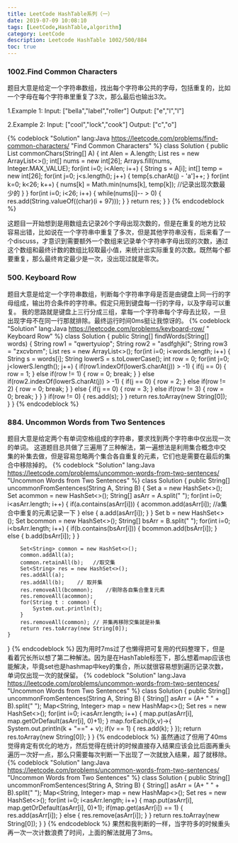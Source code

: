 ```yaml
---
title: LeetCode HashTable系列（一）
date: 2019-07-09 10:08:10
tags: [LeetCode,HashTable,algorithm]
category: LeetCode
description: Leetcode HashTable 1002/500/884
toc: true
---
```


### 1002.Find Common Characters
题目大意是给定一个字符串数组，找出每个字符串公共的字母，包括重复的，比如一个字母在每个字符串里重复了3次，那么最后也输出3次。

1.Example 1:
Input: ["bella","label","roller"]
Output: ["e","l","l"]

2.Example 2:
Input: ["cool","lock","cook"]
Output: ["c","o"]

{% codeblock "Solution" lang:Java https://leetcode.com/problems/find-common-characters/ "Find Common Characters" %}
class Solution {
    public List<String> commonChars(String[] A) {
        int Alen = A.length;
        List<String> res = new ArrayList<>();
        int[] nums = new int[26];
        Arrays.fill(nums, Integer.MAX_VALUE);
        for(int i=0; i<Alen; i++) {
            String s = A[i];
            int[] temp = new int[26];
            for(int j=0; j<s.length(); j++) {
                temp[s.charAt(j) - 'a']++;
            }
            for(int k=0; k<26; k++) {
                nums[k] = Math.min(nums[k], temp[k]);  //记录出现次数最少的
            }
        }
        for(int i=0; i<26; i++) {
            while(nums[i]-- > 0) {
                res.add(String.valueOf((char)(i + 97)));
            }
        }
        return res;
    }
}
{% endcodeblock %}

这题目一开始想到是用数组去记录26个字母出现次数的，但是在重复的地方比较容易出错，比如说在一个字符串中重复了多次，但是其他字符串没有，后来看了一个discuss，才意识到需要额外一个数组来记录单个字符串字母出现的次数，通过这个数组和最终计数的数组比较取最小值，来统计出实际重复的次数。既然每个都要重复，那么最终肯定最少是一次，没出现过就是零次。

### 500. Keyboard Row
题目大意是给定一个字符串数组，判断每个字符串字母是否是由键盘上同一行的字母组成，输出符合条件的字符串。假定只用到键盘每一行的字母，以及字母可以重复。
我的思路就是键盘上三行分成三组，拿每一个字符串每个字母去比较，一旦出现字母不在同一行那就排除。最终运行时间0ms挺让我惊讶的。
{% codeblock "Solution" lang:Java https://leetcode.com/problems/keyboard-row/ " Keyboard Row" %}
class Solution {
    public String[] findWords(String[] words) {
        String row1 = "qwertyuiop";
        String row2 = "asdfghjkl";
        String row3 = "zxcvbnm";
        List<String> res = new ArrayList<>();
        for(int i=0; i<words.length; i++) {
            String s = words[i];
            String lowerS = s.toLowerCase();
            int row = 0;
            for(int j=0; j<lowerS.length(); j++) {
                if(row1.indexOf(lowerS.charAt(j)) > -1) {
                    if(j == 0) {
                        row = 1;
                    } else if(row != 1) {
                        row = 0;
                        break;
                    }
                } else if(row2.indexOf(lowerS.charAt(j)) > -1) {
                     if(j == 0) {
                        row = 2;
                     } else if(row != 2) {
                        row = 0;
                        break;
                    }
                } else {
                     if(j == 0) {
                        row = 3;
                     } else if(row != 3) {
                        row = 0;
                        break;
                    }
                }
            }
            if(row != 0) {
                res.add(s);
            }
        }
        return res.toArray(new String[0]);
    }
}
{% endcodeblock %}

### 884. Uncommon Words from Two Sentences
题目大意是给定两个有单词空格组成的字符串，要求找到两个字符串中仅出现一次的单词。
这道题目总共做了三遍用了三种解法，第一遍想法是利用集合概念中交集的补集去做，但是容易忽略两个集合各自重复的元素，它们也是需要在最后的集合中移除掉的。
{% codeblock "Solution" lang:Java https://leetcode.com/problems/uncommon-words-from-two-sentences/ "Uncommon Words from Two Sentences" %}
class Solution {
    public String[] uncommonFromSentences(String A, String B) {
 		Set<String> a = new HashSet<>();
        Set<String> acommon = new HashSet<>();
        String[] asArr = A.split(" ");
        for(int i=0; i<asArr.length; i++) {
            if(a.contains(asArr[i])) {
                acommon.add(asArr[i]);    //a集合中重复的元素记录一下
            } else {
                a.add(asArr[i]);
            }
        }
        Set<String> b = new HashSet<>();
        Set<String> bcommon = new HashSet<>();
        String[] bsArr = B.split(" ");
        for(int i=0; i<bsArr.length; i++) {
            if(b.contains(bsArr[i])) {
                bcommon.add(bsArr[i]);
            } else {
                b.add(bsArr[i]);
            }
        }
        
        Set<String> common = new HashSet<>();
        common.addAll(a);
        common.retainAll(b);   //取交集
        Set<String> res = new HashSet<>();
        res.addAll(a);
        res.addAll(b);    // 取并集
        res.removeAll(bcommon);    //剔除各自集合重复元素
        res.removeAll(acommon);
        for(String t : common) {
            System.out.println(t);
        }
        res.removeAll(common); // 并集再移除交集就是补集
        return res.toArray(new String[0]);
    }
}
{% endcodeblock %}
因为用时7ms过了也懒得把可复用的代码整理下，但是看着冗长所以想了第二种解法。因为是在HashTable标签下，那么想着map应该也能解决，毕竟set也是hashmap中key的集合，所以就很容易想到遍历记录次数，单词仅出现一次的就保留。
{% codeblock "Solution" lang:Java https://leetcode.com/problems/uncommon-words-from-two-sentences/ "Uncommon Words from Two Sentences" %}
class Solution {
    public String[] uncommonFromSentences(String A, String B) {
		String[] asArr = (A+ " " + B).split(" ");
		Map<String, Integer> map = new HashMap<>();
		Set<String> res = new HashSet<>();
		for(int i=0; i<asArr.length; i++) {
			map.put(asArr[i], map.getOrDefault(asArr[i], 0)+1);
		}
		map.forEach((k,v)->{
            System.out.println(k + "==" + v);
            if(v == 1) {
                res.add(k);
            }
        });
        return res.toArray(new String[0]);
    }
}
{% endcodeblock %}
虽然通过了但用了40ms觉得肯定有优化的地方，然后觉得在统计的时候直接存入结果应该会比后面再重头遍历一次好一点，那么只需要每次判断一下出现了一次就放入结果，超了就移除。
{% codeblock "Solution" lang:Java https://leetcode.com/problems/uncommon-words-from-two-sentences/ "Uncommon Words from Two Sentences" %}
class Solution {
    public String[] uncommonFromSentences(String A, String B) {
		String[] asArr = (A+ " " + B).split(" ");
		Map<String, Integer> map = new HashMap<>();
		Set<String> res = new HashSet<>();
		for(int i=0; i<asArr.length; i++) {
			map.put(asArr[i], map.getOrDefault(asArr[i], 0)+1);
			if(map.get(asArr[i]) == 1) {
                res.add(asArr[i]);
            } else {
                res.remove(asArr[i]);
            }
		}
        return res.toArray(new String[0]);
    }
}
{% endcodeblock %}
果然和我判断的一样，当字符多的时候重头再一次一次计数浪费了时间，上面的解法就用了3ms。
